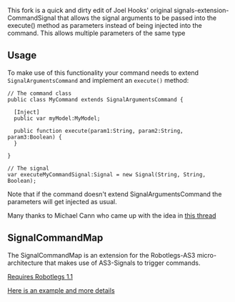 This fork is a quick and dirty edit of Joel Hooks' original signals-extension-CommandSignal that allows the signal arguments to be passed into the execute() method as parameters instead of being injected into the command.  This allows multiple parameters of the same type

## Usage

To make use of this functionality your command needs to extend `SignalArgumentsCommand` and implement an `execute()` method:

```as3
// The command class
public class MyCommand extends SignalArgumentsCommand {
  
  [Inject]
  public var myModel:MyModel;

  public function execute(param1:String, param2:String, param3:Boolean) {
  }

}

// The signal
var executeMyCommandSignal:Signal = new Signal(String, String, Boolean);

```

Note that if the command doesn't extend SignalArgumentsCommand the parameters will get injected as usual.

Many thanks to Michael Cann who came up with the idea in [this thread](http://groups.google.com/group/robotlegs/browse_thread/thread/673b988e07855867/7520804fad072805)

## SignalCommandMap

The SignalCommandMap is an extension for the Robotlegs-AS3 micro-architecture that makes use of AS3-Signals to trigger commands.

[Requires Robotlegs 1.1](http://github.com/robotlegs/robotlegs-framework)

[Here is an example and more details](http://joelhooks.com/2010/02/14/robotlegs-as3-signals-and-the-signalcommandmap-example/)